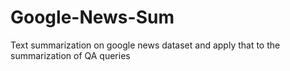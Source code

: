 # Google-News-Sum
Text summarization on google news dataset and apply that to the summarization of QA queries 
